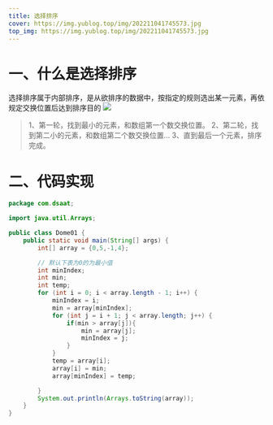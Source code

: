 ```yaml
---
title: 选择排序
cover: https://img.yublog.top/img/202211041745573.jpg
top_img: https://img.yublog.top/img/202211041745573.jpg
---
```


# 一、什么是选择排序
选择排序属于内部排序，是从欲排序的数据中，按指定的规则选出某一元素，再依规定交换位置后达到排序目的
![](https://img.yublog.top/img/202211131552192.gif)

> 1、第一轮，找到最小的元素，和数组第一个数交换位置。
> 2、第二轮，找到第二小的元素，和数组第二个数交换位置…
> 3、直到最后一个元素，排序完成。

# 二、代码实现

```java
package com.dsaat;

import java.util.Arrays;

public class Dome01 {
    public static void main(String[] args) {
        int[] array = {0,5,-1,4};

        // 默认下表为0的为最小值
        int minIndex;
        int min;
        int temp;
        for (int i = 0; i < array.length - 1; i++) {
            minIndex = i;
            min = array[minIndex];
            for (int j = i + 1; j < array.length; j++) {
                if(min > array[j]){
                    min = array[j];
                    minIndex = j;
                }
            }
            temp = array[i];
            array[i] = min;
            array[minIndex] = temp;

        }
        System.out.println(Arrays.toString(array));
    }
}
```


